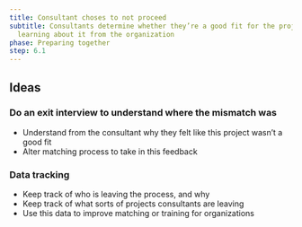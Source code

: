 ```yaml
---
title: Consultant choses to not proceed
subtitle: Consultants determine whether they’re a good fit for the project after
  learning about it from the organization
phase: Preparing together
step: 6.1
---
```

## Ideas

### Do an exit interview to understand where the mismatch was

* Understand from the consultant why they felt like this project wasn’t a good fit
* Alter matching process to take in this feedback

### Data tracking

* Keep track of who is leaving the process, and why
* Keep track of what sorts of projects consultants are leaving
* Use this data to improve matching or training for organizations
